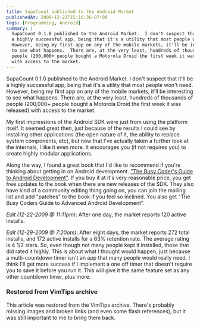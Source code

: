 ```yaml
---
title: SupaCount published to the Android Market
publishedAt: 2009-12-22T15:16:36-07:00
tags: [Programming, Android]
summary: |
  SupaCount 0.1.0 published to the Android Market.  I don't suspect that it'll be
  a highly successful app, being that it's a utility that most people won't need.
  However, being my first app on any of the mobile markets, it'll be interesting
  to see what happens.  There are, at the very least, hundreds of thousands of
  people (200,000+ people bought a Motorola Droid the first week it was released)
  with access to the market.
---
```

SupaCount 0.1.0 published to the Android Market.  I don't suspect that it'll be
a highly successful app, being that it's a utility that most people won't need.
However, being my first app on any of the mobile markets, it'll be interesting
to see what happens.  There are, at the very least, hundreds of thousands of
people (200,000+ people bought a Motorola Droid the first week it was released)
with access to the market.

My first impressions of the Android SDK were just from using the platform
itself.  It seemed great then, just because of the results I could see by
installing other applications (the open nature of it, the ability to replace
system components, etc), but now that I've actually taken a further look at the
internals, I like it even more.  It encourages you (if not requires you) to
create highly modular applications.

Along the way, I found a great book that I'd like to recommend if you're
thinking about getting in on Android development.  <a
href='http://commonsware.com/'>"The Busy Coder's Guide to Android
Development"</a>.  If you buy it at it's very reasonable price, you get free
updates to the book when there are new releases of the SDK.  They also have
kind of a community editing thing going on, you can join the mailing list and
add "patches" to the book if you feel so inclined.  You also get "The Busy
Coders Guide to Advanced Android Development".

*Edit (12-22-2009 @ 11:11pm)*:  After one day, the market reports 120 active
installs.

*Edit (12-29-2009 @ 7:20am)*: After eight days, the market reports 272 total
installs, and 172 active installs for a 63% retention rate.  The average rating
is 4 1/2 stars.  So, even though not many people kept it installed, those that
did rated it highly.  This is about what I thought would happen, just because a
multi-countdown timer isn't an app that many people would really need.  I think
I'll get more success if I implement a one off timer that doesn't require you
to save it before you run it.  This will give it the same feature set as any
other countdown timer, plus more.

<div class="restored-from-archive">
  <h3>Restored from VimTips archive</h3>
  <p>
  This article was restored from the VimTips archive. There's probably
  missing images and broken links (and even some flash references), but it
  was still important to me to bring them back.
  </p>
</div>
